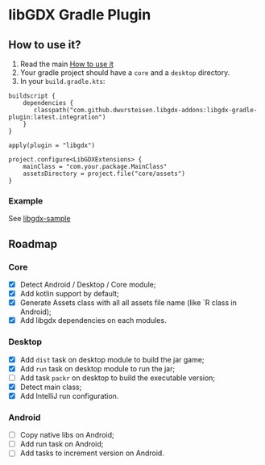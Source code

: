 # libGDX Gradle Plugin

## How to use it?

1. Read the main [How to use it](../README.md#how-to-use-it)
2. Your gradle project should have a `core` and a `desktop` directory.
3. In your `build.gradle.kts`:
```
buildscript {
    dependencies {
       classpath("com.github.dwursteisen.libgdx-addons:libgdx-gradle-plugin:latest.integration")
    }
}

apply(plugin = "libgdx")

project.configure<LibGDXExtensions> {
    mainClass = "com.your.package.MainClass"
    assetsDirectory = project.file("core/assets")
}
```

### Example

See [libgdx-sample](https://github.com/dwursteisen/libgdx-sample)

## Roadmap

### Core
- [x] Detect Android / Desktop / Core module;
- [x] Add kotlin support by default;
- [x] Generate Assets class with all all assets file name (like `R class in Android);
- [x] Add libgdx dependencies on each modules.

### Desktop
- [x] Add `dist` task on desktop module to build the jar game;
- [x] Add `run` task on desktop module to run the jar;
- [ ] Add task `packr` on desktop to build the executable version;
- [x] Detect main class;
- [x] Add IntelliJ run configuration.

### Android
- [ ] Copy native libs on Android;
- [ ] Add run task on Android;
- [ ] Add tasks to increment version on Android.